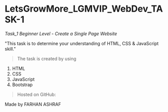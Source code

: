 # LetsGrowMore_LGMVIP_WebDev_TASK-1

*Task_1 Beginner Level - Create a Single Page Website*

"This task is to determine your understanding of HTML, CSS & JavaScript skill."

>The task is created by using 
  1. HTML 
  2. CSS
  3. JavaScript 
  4. Bootstrap

>Hosted on GitHub: 

Made by FARHAN ASHRAF

